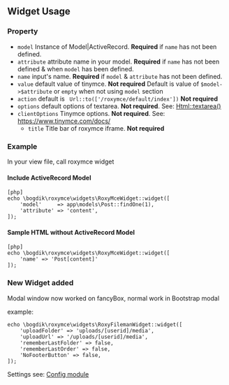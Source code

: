 Widget Usage
---
### Property
* `model` Instance of Model|ActiveRecord. **Required** if `name` has not been defined.
* `attribute` attribute name in your model. **Required** if `name` has not been defined & when `model` has been defined.
* `name` input's name. **Required** if `model` & `attribute` has not been defined.
* `value` default value of tinymce. **Not required** Default is value of `$model->$attribute` or `empty` when not using `model` section
* `action` default is ` Url::to(['/roxymce/default/index'])` **Not required**
* `options` default options of textarea. **Not required**. See: [Html::textarea()](http://www.yiiframework.com/doc-2.0/yii-helpers-basehtml.html#textarea()-detail)
* `clientOptions` Tinymce options. **Not required**. See: https://www.tinymce.com/docs/
  * `title` Title bar of roxymce iframe. **Not required**

### Example
In your view file, call roxymce widget
#### Include ActiveRecord Model
~~~
[php]
echo \bogdik\roxymce\widgets\RoxyMceWidget::widget([
	'model'     => app\models\Post::findOne(1),
	'attribute' => 'content',
]);
~~~
#### Sample HTML without ActiveRecord Model
~~~
[php]
echo \bogdik\roxymce\widgets\RoxyMceWidget::widget([
	'name' => 'Post[content]'
]);
~~~

### New Widget added
Modal window now worked on fancyBox, normal work in Bootstrap modal 

example:
~~~
echo \bogdik\roxymce\widgets\RoxyFilemanWidget::widget([
    'uploadFolder' => 'uploads/[userid]/media',
    'uploadUrl' => '/uploads/[userid]/media',
    'rememberLastFolder' => false,
    'rememberLastOrder' => false,
    'NoFooterButton' => false,
]);
~~~
Settings see: [Config module](docs/module.md)